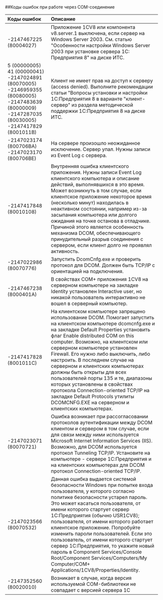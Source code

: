 ##Коды ошибок при работе через COM-соединение

|Коды ошибок                                                                                                                                  |Описание|
|:--------------------------------------------------------------------------------------------------------------------------------------------|:-------|
|-2147467225 (80004027)                                                                                                                       |Приложение 1CV8 или компонента v8.server.1 выключена, если сервер на Windows Server 2003. См. статью "Особенности настройки Windows Server 2003 при установке сервера 1С: Предприятия 8" на диске ИТС.|
|5 (00000005) 41 (00000041) -2147024891 (80070005) -2146959355 (80080005) -2147483639 (80000009) -2147287035 (80030005) -2147417829 (8001011B)|Клиент не имеет прав на доступ к серверу (access denied). Выполните рекомендации статьи "Вопросы установки и настройки 1C:Предприятия 8 в варианте "клиент-сервер" из раздела методической поддержки 1С:Предприятия 8 на диске ИТС.|
|-2147023174 (800706BA) -2147023170 (800706BE)                                                                                                |На сервере произошло неожиданное исключение. Сервер упал. Нужны записи из Event Log с сервера.|
|-2147417848 (80010108)                                                                                                                       |Внутренняя ошибка клиентского приложения. Нужны записи Event Log клиентского компьютера и описание действий, выполнявшихся в это время. Может возникнуть в том случае, если клиентское приложение некоторое время (несколько минут) находилась в неактивном состоянии, например из-за засыпания компьютера или долгого ожидания на точке останова в отладчике. Причиной этого является особенность механизма DCOM, обеспечивающего принудительный разрыв соединения с сервером, если клиент долго не проявлял активность.|
|-2147022986 (80070776)                                                                                                                       |Запустить DcomCnfg.exe и проверить протокол для DCOM. Должен быть TCP/IP с ориентацией на подключения.|
|-2147467238 (8000401A)                                                                                                                       |В свойствах COM+ приложения 1CV8 на серверном компьютере на закладке Identity установлен Interactive user, но никакой пользователь интерактивно не вошел в серверный компьютер.|
|-2147417828 (8001011C)                                                                                                                       |На клиентском компьютере запрещено использование DCOM. Помогает запустить на клиентском компьютере dcomcnfg.exe и на закладке Default Properties установить флаг Enable distributed COM on this computer. Возможно, на клиентском или серверном компьютере установлен Firewall. Его нужно либо выключить, либо настроить. В последнем случае на серверном и клиентских компьютерах должны быть открыты для всех пользователей порты 135 и те, диапазоны которых установлены в свойствах протокола Connection-oriented TCP/IP на закладке Default Protocols утилиты DCOMCNFG.EXE на серверном и клиентских компьютерах.|
|-2147023071 (80070721)                                                                                                                       |Ошибка возникает при рассогласовании протоколов аутентификации между DCOM клиентом и сервером в том случае, если для связи между ними используется Microsoft Internet Information Services (IIS). Возможно, для DCOM используется протокол Tunneling TCP/IP. Установите на компьютере - сервере 1С:Предприятия и на клиентских компьютерах для DCOM протокол Connection-oriented TCP/IP.|
|-2147023566 (80070532)                                                                                                                       |Данная ошибка выдается системой безопасности Windows при попытке входа пользователя, у которого согласно политике безопасности устарел пароль. Это может касаться пользователя, от имени которого стартует сервер 1С:Предприятия (обычно USR1CV8); пользователя, от имени которого работает клиентское приложение. Попробуйте изменить пароли пользователей. Если это пользователь, от имени которого стартует сервер 1С:Предприятия, то укажите новый пароль в Component Services/Console Root/Component Services/Computers/My Computer/COM+ Applications/1CV8/Properties/Identity.|
|-2147352560 (80020010)                                                                                                                       |Возникает в случае, когда версия используемой COM-библиотеки не совпадает с версией сервера 1С|
 